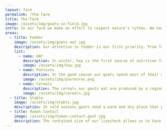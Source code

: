 ```yaml
---
layout: farm
permalink: /the-farm
title: The Farm
image: /assets/img/goats-in-field.jpg
intro: In our farm we make an effort to respect nature's rythms. We have a livestock of 80 goats, 2 billygoats and a dog. The well being of our animals is our number 1 priority. From a healthy animal comes a first quality product. This is the reason why we make sure that they only eat natural fodder, that they spend as much time as possible outdoors and that even inside the stable they have a cosy space.
areas:
  - title: Fodder
    image: /assets/img/goats-eat.jpg
    description: Our attention to fodder is our first priority. From fodder depends the health of the animals and as a consequence of it the quality of the milk. Our goats eat what they choose from the fields, top quality selected hay and small quantities of organic cereals. In some farms, goats are fed a large amount of cereals and supplements, that they are not made to digest, in order to enhance the quantity of the milk and its fat content. In our stable we try as much as possible to mantain a healty balance and diet, looking to imitate what they would normally eat in wilderness.
    list:
      - name: HAY
        description: In winter, hay is the first source of nutrition for goats. The hay we use is a "second cut" made by a local farmer. Characteristic of second cut hay is its freshness, green color and strong herbal smells. Goats are extremely greedy for this kind of grass, as supposed to cows and horses that prefer the first cut, dryer and thicker.
        image: /assets/img/hay.jpg
      - name: Pastures
        description: In the good season our goats spend most of their days in the open fields. The frash air, the sun and the fresh grass and herbs they find around have an extreme effect on their health. When goats are regularly in the fields their fur is visibly healthier, they are more relaxed and their milk is of a more delicate and higher quality. The fields where our goats roam around are left in their wild state. They are not treated with chemicals and they only grow a variety of spontaneus weeds.
        image: /assets/img/pasteures.png
      - name: Cereals
        description: The cereals our goats eat are produced by a regional Bio Land farm. The mix we chose is made of oats, wheat, rye, corn and peas. Once harvested, the grains are smashed into flakes to make the digestion and assumption of nutritives easier for the animals.
        image: /assets/img/cereals.jpg
  - title: Stable
    image: /assets/img/stable.jpg
    description: In cold seasons goats need a warm and dry place that protects and keeps them cozy in the wait for spring. Planning the inside of our stable we made sure to guarantee all animals an adequate livable space. The wooden fences delimit a space of adequate size for the number of goats hosted in it. Moreover, we build a various wooden structures allowing the animals to make some phisical excercise and to take repair from their more combative sisters. The abbundant use of straw ensures a comfortable, warm and dry bed.
  - title: Human Contact
    image: /assets/img/human-contact-goat.jpg
    description: The contained size of our livestock allows us to have a direct contact with all animals. Every day, twice a day, whilst milking, we have the chance to monitor the health state of each goat, taking care of their diverse needs and promptly intervening when needed.
---
```

